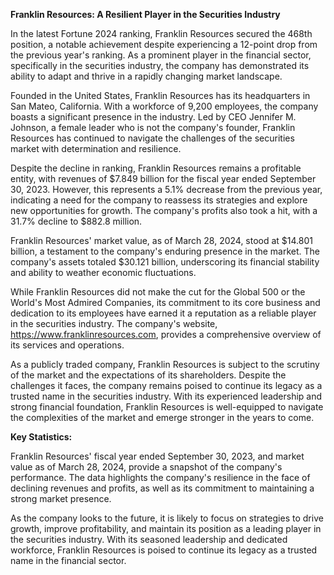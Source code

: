 **Franklin Resources: A Resilient Player in the Securities Industry**

In the latest Fortune 2024 ranking, Franklin Resources secured the 468th position, a notable achievement despite experiencing a 12-point drop from the previous year's ranking. As a prominent player in the financial sector, specifically in the securities industry, the company has demonstrated its ability to adapt and thrive in a rapidly changing market landscape.

Founded in the United States, Franklin Resources has its headquarters in San Mateo, California. With a workforce of 9,200 employees, the company boasts a significant presence in the industry. Led by CEO Jennifer M. Johnson, a female leader who is not the company's founder, Franklin Resources has continued to navigate the challenges of the securities market with determination and resilience.

Despite the decline in ranking, Franklin Resources remains a profitable entity, with revenues of $7.849 billion for the fiscal year ended September 30, 2023. However, this represents a 5.1% decrease from the previous year, indicating a need for the company to reassess its strategies and explore new opportunities for growth. The company's profits also took a hit, with a 31.7% decline to $882.8 million.

Franklin Resources' market value, as of March 28, 2024, stood at $14.801 billion, a testament to the company's enduring presence in the market. The company's assets totaled $30.121 billion, underscoring its financial stability and ability to weather economic fluctuations.

While Franklin Resources did not make the cut for the Global 500 or the World's Most Admired Companies, its commitment to its core business and dedication to its employees have earned it a reputation as a reliable player in the securities industry. The company's website, https://www.franklinresources.com, provides a comprehensive overview of its services and operations.

As a publicly traded company, Franklin Resources is subject to the scrutiny of the market and the expectations of its shareholders. Despite the challenges it faces, the company remains poised to continue its legacy as a trusted name in the securities industry. With its experienced leadership and strong financial foundation, Franklin Resources is well-equipped to navigate the complexities of the market and emerge stronger in the years to come.

**Key Statistics:**

Franklin Resources' fiscal year ended September 30, 2023, and market value as of March 28, 2024, provide a snapshot of the company's performance. The data highlights the company's resilience in the face of declining revenues and profits, as well as its commitment to maintaining a strong market presence.

As the company looks to the future, it is likely to focus on strategies to drive growth, improve profitability, and maintain its position as a leading player in the securities industry. With its seasoned leadership and dedicated workforce, Franklin Resources is poised to continue its legacy as a trusted name in the financial sector.